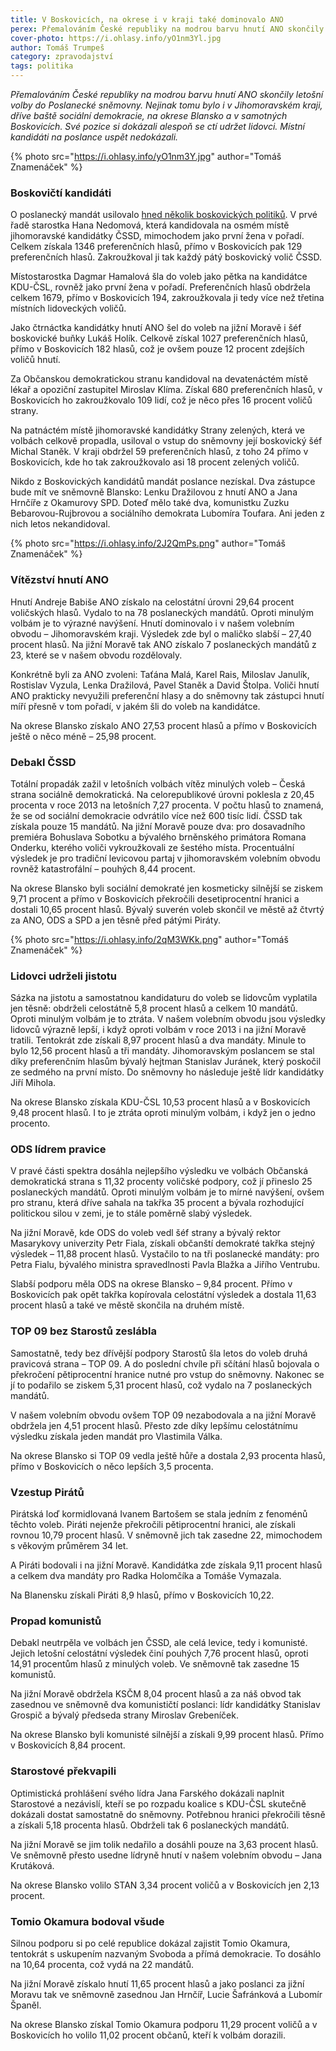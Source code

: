 ```yaml
---
title: V Boskovicích, na okrese i v kraji také dominovalo ANO
perex: Přemalováním České republiky na modrou barvu hnutí ANO skončily letošní volby do Poslanecké sněmovny. Nejinak tomu bylo i v Jihomoravském kraji, dříve baště sociální demokracie, na okrese Blansko a v samotných Boskovicích.
cover-photo: https://i.ohlasy.info/yO1nm3Yl.jpg
author: Tomáš Trumpeš
category: zpravodajství
tags: politika
---
```


*Přemalováním České republiky na modrou barvu hnutí ANO skončily letošní volby do Poslanecké sněmovny. Nejinak tomu bylo i v Jihomoravském kraji, dříve baště sociální demokracie, na okrese Blansko a v samotných Boskovicích. Své pozice si dokázali alespoň se ctí udržet lidovci. Místní kandidáti na poslance uspět nedokázali.*

{% photo src="https://i.ohlasy.info/yO1nm3Y.jpg" author="Tomáš Znamenáček" %}

### Boskovičtí kandidáti

O poslanecký mandát usilovalo [hned několik boskovických politiků](http://www.ohlasy.info/clanky/2017/09/snemovna-kandidati.html). V prvé řadě starostka Hana Nedomová, která kandidovala na osmém místě jihomoravské kandidátky ČSSD, mimochodem jako první žena v pořadí. Celkem získala 1346 preferenčních hlasů, přímo v Boskovicích pak 129 preferenčních hlasů. Zakroužkoval ji tak každý pátý boskovický volič ČSSD.

Místostarostka Dagmar Hamalová šla do voleb jako pětka na kandidátce KDU-ČSL, rovněž jako první žena v pořadí. Preferenčních hlasů obdržela celkem 1679, přímo v Boskovicích 194, zakroužkovala ji tedy více než třetina místních lidoveckých voličů.

Jako čtrnáctka kandidátky hnutí ANO šel do voleb na jižní Moravě i šéf boskovické buňky Lukáš Holík. Celkově získal 1027 preferenčních hlasů, přímo v Boskovicích 182 hlasů, což je ovšem pouze 12 procent zdejších voličů hnutí.

Za Občanskou demokratickou stranu kandidoval na devatenáctém místě lékař a opoziční zastupitel Miroslav Klíma. Získal 680 preferenčních hlasů, v Boskovicích ho zakroužkovalo 109 lidí, což je něco přes 16 procent voličů strany.

Na patnáctém místě jihomoravské kandidátky Strany zelených, která ve volbách celkově propadla, usiloval o vstup do sněmovny její boskovický šéf Michal Staněk. V kraji obdržel 59 preferenčních hlasů, z toho 24 přímo v Boskovicích, kde ho tak zakroužkovalo asi 18 procent zelených voličů.

Nikdo z Boskovických kandidátů mandát poslance nezískal. Dva zástupce bude mít ve sněmovně Blansko: Lenku Dražilovou z hnutí ANO a Jana Hrnčíře z Okamurovy SPD. Doteď mělo také dva, komunistku Zuzku Bebarovou-Rujbrovou a sociálního demokrata Lubomíra Toufara. Ani jeden z nich letos nekandidoval.

{% photo src="https://i.ohlasy.info/2J2QmPs.png" author="Tomáš Znamenáček" %}

### Vítězství hnutí ANO

Hnutí Andreje Babiše ANO získalo na celostátní úrovni 29,64 procent voličských hlasů. Vydalo to na 78 poslaneckých mandátů. Oproti minulým volbám je to výrazné navýšení. Hnutí dominovalo i v našem volebním obvodu – Jihomoravském kraji. Výsledek zde byl o maličko slabší – 27,40 procent hlasů. Na jižní Moravě tak ANO získalo 7 poslaneckých mandátů z 23, které se v našem obvodu rozdělovaly.

Konkrétně byli za ANO zvoleni: Taťána Malá, Karel Rais, Miloslav Janulík, Rostislav Vyzula, Lenka Dražilová, Pavel Staněk a David Štolpa. Voliči hnutí ANO prakticky nevyužili preferenční hlasy a do sněmovny tak zástupci hnutí míří přesně v tom pořadí, v jakém šli do voleb na kandidátce.

Na okrese Blansko získalo ANO 27,53 procent hlasů a přímo v Boskovicích ještě o něco méně – 25,98 procent. 

### Debakl ČSSD

Totální propadák zažil v letošních volbách vítěz minulých voleb – Česká strana sociálně demokratická. Na celorepublikové úrovni poklesla z 20,45 procenta v roce 2013 na letošních 7,27 procenta. V počtu hlasů to znamená, že se od sociální demokracie odvrátilo více než 600 tisíc lidí. ČSSD tak získala pouze 15 mandátů. Na jižní Moravě pouze dva: pro dosavadního premiéra Bohuslava Sobotku a bývalého brněnského primátora Romana Onderku, kterého voliči vykroužkovali ze šestého místa. Procentuální výsledek je pro tradiční levicovou partaj v jihomoravském volebním obvodu rovněž katastrofální – pouhých 8,44 procent.

Na okrese Blansko byli sociální demokraté jen kosmeticky silnější se ziskem 9,71 procent a přímo v Boskovicích překročili desetiprocentní hranici a dostali 10,65 procent hlasů. Bývalý suverén voleb skončil ve městě až čtvrtý za ANO, ODS a SPD a jen těsně před pátými Piráty.

{% photo src="https://i.ohlasy.info/2qM3WKk.png" author="Tomáš Znamenáček" %}

### Lidovci udrželi jistotu

Sázka na jistotu a samostatnou kandidaturu do voleb se lidovcům vyplatila jen těsně: obdrželi celostátně 5,8 procent hlasů a celkem 10 mandátů. Oproti minulým volbám je to ztráta. V našem volebním obvodu jsou výsledky lidovců výrazně lepší, i když oproti volbám v roce 2013 i na jižní Moravě tratili. Tentokrát zde získali 8,97 procent hlasů a dva mandáty. Minule to bylo 12,56 procent hlasů a tři mandáty. Jihomoravským poslancem se stal díky preferenčním hlasům bývalý hejtman Stanislav Juránek, který poskočil ze sedmého na první místo. Do sněmovny ho následuje ještě lídr kandidátky Jiří Mihola.

Na okrese Blansko získala KDU-ČSL 10,53 procent hlasů a v Boskovicích 9,48 procent hlasů. I to je ztráta oproti minulým volbám, i když jen o jedno procento. 

### ODS lídrem pravice

V pravé části spektra dosáhla nejlepšího výsledku ve volbách Občanská demokratická strana s 11,32 procenty voličské podpory, což jí přineslo 25 poslaneckých mandátů. Oproti minulým volbám je to mírné navýšení, ovšem pro stranu, která dříve sahala na takřka 35 procent a bývala rozhodující politickou silou v zemi, je to stále poměrně slabý výsledek.

Na jižní Moravě, kde ODS do voleb vedl šéf strany a bývalý rektor Masarykovy univerzity Petr Fiala, získali občanští demokraté takřka stejný výsledek – 11,88 procent hlasů. Vystačilo to na tři poslanecké mandáty: pro Petra Fialu, bývalého ministra spravedlnosti Pavla Blažka a Jiřího Ventrubu.

Slabší podporu měla ODS na okrese Blansko – 9,84 procent. Přímo v Boskovicích pak opět takřka kopírovala celostátní výsledek a dostala 11,63 procent hlasů a také ve městě skončila na druhém místě.

### TOP 09 bez Starostů zeslábla

Samostatně, tedy bez dřívější podpory Starostů šla letos do voleb druhá pravicová strana – TOP 09. A do poslední chvíle při sčítání hlasů bojovala o překročení pětiprocentní hranice nutné pro vstup do sněmovny. Nakonec se jí to podařilo se ziskem 5,31 procent hlasů, což vydalo na 7 poslaneckých mandátů.

V našem volebním obvodu ovšem TOP 09 nezabodovala a na jižní Moravě obdržela jen 4,51 procent hlasů. Přesto zde díky lepšímu celostátnímu výsledku získala jeden mandát pro Vlastimila Válka.

Na okrese Blansko si TOP 09 vedla ještě hůře a dostala 2,93 procenta hlasů, přímo v Boskovicích o něco lepších 3,5 procenta.

### Vzestup Pirátů

Pirátská loď kormidlovaná Ivanem Bartošem se stala jedním z fenoménů těchto voleb. Piráti nejenže překročili pětiprocentní hranici, ale získali rovnou 10,79 procent hlasů. V sněmovně jich tak zasedne 22, mimochodem s věkovým průměrem 34 let. 

A Piráti bodovali i na jižní Moravě. Kandidátka zde získala 9,11 procent hlasů a celkem dva mandáty pro Radka Holomčíka a Tomáše Vymazala.

Na Blanensku získali Piráti 8,9 hlasů, přímo v Boskovicích 10,22.

### Propad komunistů

Debakl neutrpěla ve volbách jen ČSSD, ale celá levice, tedy i komunisté. Jejich letošní celostátní výsledek činí pouhých 7,76 procent hlasů, oproti 14,91 procentům hlasů z minulých voleb. Ve sněmovně tak zasedne 15 komunistů.

Na jižní Moravě obdržela KSČM 8,04 procent hlasů a za náš obvod tak zasednou ve sněmovně dva komunističtí poslanci: lídr kandidátky Stanislav Grospič a bývalý předseda strany Miroslav Grebeníček.

Na okrese Blansko byli komunisté silnější a získali 9,99 procent hlasů. Přímo v Boskovicích 8,84 procent.

### Starostové překvapili

Optimistická prohlášení svého lídra Jana Farského dokázali naplnit Starostové a nezávislí, kteří se po rozpadu koalice s KDU-ČSL skutečně dokázali dostat samostatně do sněmovny. Potřebnou hranici překročili těsně a získali 5,18 procenta hlasů. Obdrželi tak 6 poslaneckých mandátů.

Na jižní Moravě se jim tolik nedařilo a dosáhli pouze na 3,63 procent hlasů. Ve sněmovně přesto usedne lídryně hnutí v našem volebním obvodu – Jana Krutáková.

Na okrese Blansko volilo STAN 3,34 procent voličů a v Boskovicích jen 2,13 procent.

### Tomio Okamura bodoval všude

Silnou podporu si po celé republice dokázal zajistit Tomio Okamura, tentokrát s uskupením nazvaným Svoboda a přímá demokracie. To dosáhlo na 10,64 procenta, což vydá na 22 mandátů.

Na jižní Moravě získalo hnutí 11,65 procent hlasů a jako poslanci za jižní Moravu tak ve sněmovně zasednou Jan Hrnčíř, Lucie Šafránková a Lubomír Španěl. 

Na okrese Blansko získal Tomio Okamura podporu 11,29 procent voličů a v Boskovicích ho volilo 11,02 procent občanů, kteří k volbám dorazili.
